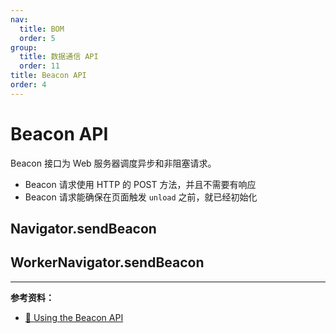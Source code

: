 ```yaml
---
nav:
  title: BOM
  order: 5
group:
  title: 数据通信 API
  order: 11
title: Beacon API
order: 4
---
```


# Beacon API

Beacon 接口为 Web 服务器调度异步和非阻塞请求。

- Beacon 请求使用 HTTP 的 POST 方法，并且不需要有响应
- Beacon 请求能确保在页面触发 `unload` 之前，就已经初始化

## Navigator.sendBeacon

## WorkerNavigator.sendBeacon

---

**参考资料：**

- [📖 Using the Beacon API](https://developer.mozilla.org/zh-CN/docs/Web/API/Beacon_API/Using_the_Beacon_API)
